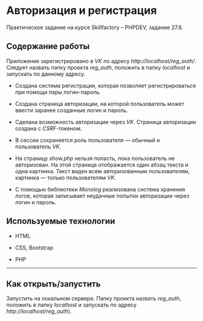 # Авторизация и регистрация
Практическое задание на курсе Skillfactory &ndash; PHPDEV, задание 27.6.

## Содержание работы

Приложение зарегистрировано в *VK* по адресу *http://localhost/reg_auth/*. Следует назвать папку проекта *reg_auth*, положить в папку *localhost*
и запускать по данному адресу.

* Создана система регистрации, которая позволяет регистрироваться при помощи пары логин-пароль.

* Создана страница авторизации, на которой пользователь может ввести заранее созданные логин и пароль.

* Сделана возможность авторизации через *VK*. Страница авторизации создана с *CSRF*-токеном.

* В сессии сохраняется роль пользователя — обычный и пользователь *VK*.

* На страницу *show.php* нельзя попасть, пока пользователь не авторизован. На этой странице отображается один абзац текста и одна картинка. Текст виден всем авторизованным пользователям, картинка — только пользователям *VK*.

* С помощью библиотеки *Monolog* реализована система хранения логов, которая записывает неудачные попытки авторизации через логин и пароль.

## Используемые технологии

* HTML

* CSS, Bootstrap

* PHP

---
## Как открыть/запустить

Запустить на локальном сервере. Папку проекта назвать *reg_auth*, положить в папку *localhost* и запускать по адресу *http://localhost/reg_auth*).
